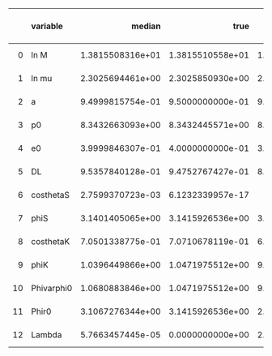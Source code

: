 |    | variable   |           median |             true |   percentile 2.5 perc |   percentile 97.5 perc |   one sigma relative precision |   correlation coefficient with Lambda |
|---:|:-----------|-----------------:|-----------------:|----------------------:|-----------------------:|-------------------------------:|--------------------------------------:|
|  0 | ln M       | 1.3815508316e+01 | 1.3815510558e+01 |      1.3815502001e+01 |       1.3815514078e+01 |              -1.3266407345e+00 |                      5.9395886699e-03 |
|  1 | ln mu      | 2.3025694461e+00 | 2.3025850930e+00 |      2.3025338036e+00 |       2.3025854437e+00 |              -7.5870046187e-01 |                      1.1120199126e-02 |
|  2 | a          | 9.4999815754e-01 | 9.5000000000e-01 |      9.4999390900e-01 |       9.5000119502e-01 |              -9.2529071388e-01 |                      8.4649060560e-03 |
|  3 | p0         | 8.3432663093e+00 | 8.3432445571e+00 |      8.3432349836e+00 |       8.3433155210e+00 |               8.5009169023e-01 |                     -1.0054396884e-02 |
|  4 | e0         | 3.9999846307e-01 | 4.0000000000e-01 |      3.9999462349e-01 |       4.0000140663e-01 |              -1.0477545882e+00 |                      9.0322758645e-03 |
|  5 | DL         | 9.5357840128e-01 | 9.4752767427e-01 |      8.9677979634e-01 |       1.0196627624e+00 |               4.2972395201e+00 |                      5.1948937944e-04 |
|  6 | costhetaS  | 2.7599370723e-03 | 6.1232339957e-17 |     -4.2583911714e-02 |       4.8969716915e-02 |               8.1067859815e+00 |                     -2.0777381226e-03 |
|  7 | phiS       | 3.1401405065e+00 | 3.1415926536e+00 |      3.1323961263e+00 |       3.1475779487e+00 |              -2.5928567492e+00 |                      3.8949571831e-03 |
|  8 | costhetaK  | 7.0501338775e-01 | 7.0710678119e-01 |      6.6841361067e-01 |       7.3767820190e-01 |              -6.6266164753e+00 |                      4.0586114508e-04 |
|  9 | phiK       | 1.0396449866e+00 | 1.0471975512e+00 |      9.6321582065e-01 |       1.1146253160e+00 |              -5.0020816925e+00 |                      2.0967647279e-03 |
| 10 | Phivarphi0 | 1.0680883846e+00 | 1.0471975512e+00 |      9.3552162811e-01 |       1.2013229687e+00 |               3.2782734123e+00 |                     -4.2221754615e-03 |
| 11 | Phir0      | 3.1067276344e+00 | 3.1415926536e+00 |      2.9926550677e+00 |       3.2156260495e+00 |              -1.6005331347e+00 |                      7.8019079161e-03 |
| 12 | Lambda     | 5.7663457445e-05 | 0.0000000000e+00 |      2.5782469721e-06 |       1.8913137158e-04 |               7.5126855661e-01 |                     -1.1524093396e-02 |